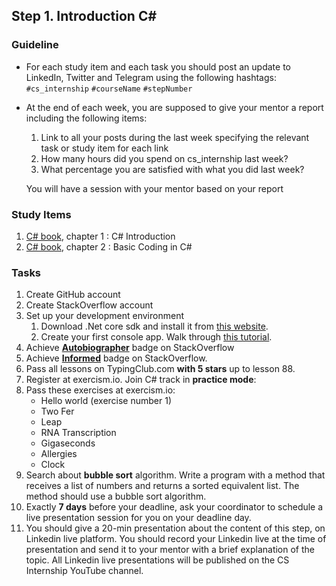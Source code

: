 ## Step 1. Introduction C#

### Guideline

- For each study item and each task you should post an update to LinkedIn, Twitter and Telegram using the following hashtags:
  `#cs_internship`
  `#courseName`
  `#stepNumber`

- At the end of each week, you are supposed to give your mentor a report including the following items:

  1. Link to all your posts during the last week specifying the relevant task or study item for each link
  2. How many hours did you spend on cs_internship last week?
  3. What percentage you are satisfied with what you did last week?

  You will have a session with your mentor based on your report

### Study Items <!-- omit in toc -->

1. [C# book](https://www.amazon.com/Programming-5-0-Building-Applications-Framework/dp/1449320414), chapter 1 : C# Introduction
2. [C# book](https://www.amazon.com/Programming-5-0-Building-Applications-Framework/dp/1449320414), chapter 2 : Basic Coding in C#

### Tasks <!-- omit in toc -->

1. Create GitHub account
2. Create StackOverflow account
3. Set up your development environment
   1. Download .Net core sdk and install it from [this website](https://dotnet.microsoft.com/download).
   2. Create your first console app. Walk through [this tutorial](https://dotnet.microsoft.com/learn/dotnet/hello-world-tutorial/install).
4. Achieve [**Autobiographer**](https://stackoverflow.com/help/badges/9/autobiographer) badge on StackOverflow
5. Achieve [**Informed**](https://stackoverflow.com/help/badges/2600/informed) badge on StackOverflow.
6. Pass all lessons on TypingClub.com **with 5 stars** up to lesson 88.
7. Register at exercism.io. Join C# track in **practice mode**:
8. Pass these exercises at exercism.io:
   - Hello world (exercise number 1)
   - Two Fer
   - Leap
   - RNA Transcription
   - Gigaseconds
   - Allergies
   - Clock
9. Search about **bubble sort** algorithm. Write a program with a method that receives a list of numbers and returns a sorted equivalent list. The method should use a bubble sort algorithm.
10. Exactly **7 days** before your deadline, ask your coordinator to schedule a live presentation session for you on your deadline day.
11. You should give a 20-min presentation about the content of this step, on Linkedin live platform. You should record your Linkedin live at the time of presentation and send it to your mentor with a brief explanation of the topic. All Linkedin live presentations will be published on the CS Internship YouTube channel.
